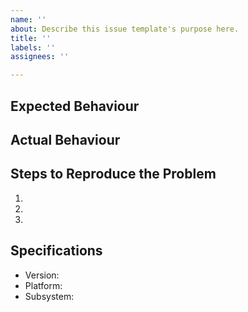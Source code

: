 ```yaml
---
name: ''
about: Describe this issue template's purpose here.
title: ''
labels: ''
assignees: ''

---
```


## Expected Behaviour


## Actual Behaviour


## Steps to Reproduce the Problem

  1.
  1.
  1.

## Specifications

  - Version:
  - Platform:
  - Subsystem:
